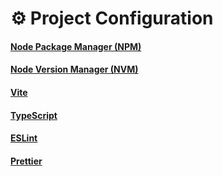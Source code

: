 # ⚙️ Project Configuration

#### [Node Package Manager (NPM)](https://www.npmjs.com/)

#### [Node Version Manager (NVM)](https://github.com/nvm-sh/nvm/)

#### [Vite](https://vitejs.dev/)

#### [TypeScript](https://www.typescriptlang.org/)

#### [ESLint](https://eslint.org/)

#### [Prettier](https://prettier.io/)
